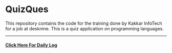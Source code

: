 # QuizQues
This repository contains the code for the training done by Kakkar InfoTech for a job at desknine. This is a quiz application on programming languages. 

----------------------------------------------------------------------------------------------------------------------------------------

#### [Click Here For Daily Log](https://github.com/Ashishamar99/QuizQues/blob/main/Notes.md)